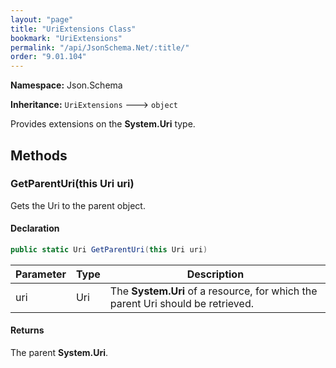 ```yaml
---
layout: "page"
title: "UriExtensions Class"
bookmark: "UriExtensions"
permalink: "/api/JsonSchema.Net/:title/"
order: "9.01.104"
---
```

**Namespace:** Json.Schema

**Inheritance:**
`UriExtensions`
 🡒 
`object`

Provides extensions on the **System.Uri** type.

## Methods

### GetParentUri(this Uri uri)

Gets the Uri to the parent object.

#### Declaration

```c#
public static Uri GetParentUri(this Uri uri)
```
| Parameter | Type | Description |
|---|---|---|
| uri | Uri | The **System.Uri** of a resource, for which the parent Uri should be retrieved. |

#### Returns

The parent **System.Uri**.

